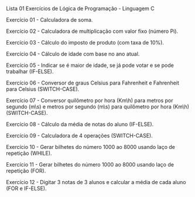
Lista 01 Exercícios de Lógica de Programação - Linguagem C


Exercício 01 - Calculadora de soma.

Exercício 02 - Calculadora de multiplicação com valor fixo (número Pi).

Exercício 03 - Cálculo do imposto de produto (com taxa de 10%).

Exercício 04 - Cálculo de idade com base no ano atual.

Exercício 05 - Indicar se é maior de idade, se já pode votar e se pode trabalhar (IF-ELSE).

Exercício 06 - Conversor de graus Celsius para Fahrenheit e Fahrenheit para Celsius (SWITCH-CASE).

Exercício 07 - Conversor quilômetro por hora (Km\h) para metros por segundo (m\s) e metros por segundo (m\s) para quilômetro por hora (Km\h) (SWITCH-CASE).

Exercício 08 - Cálculo da média de notas do aluno (IF-ELSE).

Exercício 09 - Calculadora de 4 operações (SWITCH-CASE).

Exercício 10 - Gerar bilhetes do número 1000 ao 8000 usando laço de repetição (WHILE).

Exercício 11 - Gerar bilhetes do número 1000 ao 8000 usando laço de repetição (FOR).

Exercício 12 - Digitar 3 notas de 3 alunos e calcular a média de cada aluno (FOR e IF-ELSE).
 